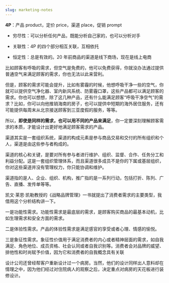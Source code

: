 ```yaml
---
slug: marketing-notes
---
```


**4P**：产品 product，定价 price，渠道 place，促销 prompt

- 穷尽性：可以分析任何产品，既能分析自己家的，也可以分析对手

- 关联性：4P 的四个部分相互关联，互相依托

- 恒定性：总是有效的。20 年前商品的渠道是线下商场，现在是线上电商



比如顾客有呼吸的需求，但空气是免费的，他可以免费获得，你就没办法通过提供普通空气来满足顾客的需求，你也无法以此来营利。

但是，顾客的需求可能会提升，比如有雾霾的时候，他想呼吸干净一些的空气，你就可以提供空气净化器、室内新风系统、防雾霾口罩，这些产品都可以满足顾客的需求。你也可以想想，除了这几种产品，还有什么能满足顾客“呼吸干净空气”的需求？比如，你可以向他推销海南的房子，也可以提供中短期的海外居住服务，还有可能提供每周末从北京接送顾客到三亚度假的服务，等等。

所以，**即使是同样的需求，也可以用不同的产品来满足**，你一定要深刻理解顾客需求的本质，才能设计出更好地满足顾客需求的产品。



渠道其实是一套组织系统，渠道的构成元素是参与商品交易和交付的所有组织和个人，渠道是由这些参与者构成的。

渠道的核心和关键，是要对所有参与者进行维护、组织、监督、合作、任务分工和利益分配。这是一套组织管理体系，而且渠道很多成员不是你的下属或基层组织，你对这些渠道并没有管理权力，你只能协调和维护。

渠道指的是人、企业、组织、机构，推广指的是一系列行动，包括打折、陈列、广告、直播、发传单等等。



凯文·莱恩·凯勒教授的《战略品牌管理》一书就提出了消费者需求的主要类型，我借用这个分析结构讲一下。

一是功能性需求。功能性需求是最底层的需求，是顾客购买商品的最基本动机，比如生理需求和安全方面的需求。

二是体验性需求。产品的体验性需求是满足感官的享受或者心理、情感的愉悦。

三是象征性需求。象征性价值用于满足消费者的内心或者精神层面的需求，如自我满足、角色地位、成员资格、社会认同或者自我识别等。消费者会对品牌的威望、排他性和时尚赋予价值，因为它和消费者的自我概念具有关联



设计公司还曾经帮客户重新设计过一个病房。当然，他们的设计同样出人意料却在情理之中，因为他们经过对住院病人的观察之后，决定重点对病房的天花板进行装修设计。

